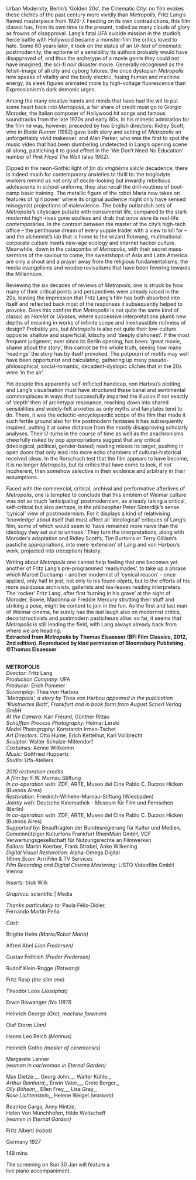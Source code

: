 

Urban Modernity, Berlin’s ‘Golden 20s’, the Cinematic City: no film evokes these clichés of the past century more vividly than _Metropolis_, Fritz Lang’s flawed masterpiece from 1926-7. Feeding on its own contradictions, this film classic has, from its own time to the present, trailed as many clouds of glory as frowns of disapproval. Lang’s fatal UFA suicide mission in the studio’s fierce battle with Hollywood became a monster-film the critics loved to hate. Some 60 years later, it took on the status of an _Ur-text_ of cinematic postmodernity, the epitome of a sensibility its authors probably would have disapproved of, and thus the archetype of a movie genre they could not have imagined, the sci-fi _noir_ disaster movie. Generally recognised as the fetish-image of all city and cyborg futures, the once dystopian _Metropolis_ now speaks of vitality and the body electric, fusing human and machine energy, its sleek figures animated more by high-voltage fluorescence than Expressionism’s dark demonic urges.

Among the many creative hands and minds that have had the wit to put some heart back into _Metropolis_, a fair share of credit must go to Giorgio Moroder, the Italian composer of Hollywood hit songs and famous soundtracks from the late 1970s and early 80s. In his mimetic admiration for the film he was, however, preceded by two English directors: Ridley Scott, who in _Blade Runner_ (1982) gave both story and setting of _Metropolis_ an unforgettably vivid makeover, and Alan Parker, who was the first to spot the music video that had been slumbering undetected in Lang’s opening scene all along, pastiching it to good effect in the ‘We Don’t Need No Education’ number of _Pink Floyd The Wall_ (also 1982).

Dipped in the neon-Gothic light of _fin du vingtième siècle_ decadence, there is indeed much for contemporary anxieties to thrill to: the troglodyte workers remind us not only of docile-looking but inwardly rebellious adolescents in school-uniforms, they also recall the drill-routines of boot-camp basic training. The metallic figure of the robot Maria now takes on features of ‘girl power’ where its original audience might only have sensed misogynist projections of malevolence. The boldly outlandish sets of _Metropolis_’s cityscape pulsate with consumerist life, compared to the stark modernist high-rises gone soulless and drab that once were its real-life contemporaries. In the contrast between the master of the city’s high-tech office – the penthouse dream of every yuppie trader with a view to kill for – and the alchemist’s lab that is home to the wizard Rotwang, multinational corporate culture meets new-age ecology and internet hacker culture. Meanwhile, down in the catacombs of _Metropolis_, with their secret mass-sermons of the saviour to come, the sweatshops of Asia and Latin America are only a shout and a prayer away from the religious fundamentalisms, the media evangelisms and voodoo revivalisms that have been fevering towards the Millennium.

Reviewing the six decades of reviews of _Metropolis_, one is struck by how many of their critical points and perspectives were already raised in the 20s, leaving the impression that Fritz Lang’s film has both absorbed into itself and reflected back most of the responses it subsequently helped to provoke. Does this confirm that _Metropolis_ is not quite the same kind of classic as _Hamlet_ or _Ulysses_, where successive interpretations plumb new depths of meaning in works of infinite scope and inexhaustible richness of design? Probably yes, but _Metropolis_ is also not quite their low-culture opposite: shallow and superficial, kitschy and ‘deeply dishonest’. If the most frequent judgment, ever since its Berlin opening, has been: ‘great movie, shame about the story’, this cannot be the whole truth, seeing how many ‘readings’ the story has by itself provoked. The potpourri of motifs may well have been opportunist and calculating, gathering up many pseudo-philosophical, social-romantic, decadent-dystopic clichés that in the 20s were ‘in the air’.

Yet despite this apparently self-inflicted handicap, von Harbou’s plotting and Lang’s visualisation must have structured these banal and sentimental commonplaces in ways that successfully imparted the illusion if not exactly of ‘depth’ then of archetypal resonance, reaching down into shared sensibilities and widely-felt anxieties as only myths and fairytales tend to do. There, it was the eclectic-encyclopaedic scope of the film that made it such fertile ground also for the postmodern fantasies it has subsequently inspired, putting it at some distance from the mostly disapproving scholarly analyses. Their U-turns in the course of time as well as the anachronisms cheerfully risked by pop appropriations suggest that any critical (ideological, political, gender-based) reading misses its target, pushing in open doors that only lead into more echo chambers of cultural-historical received ideas. In the Rorschach test that the film appears to have become, it is no longer _Metropolis_, but its critics that have come to look, if not incoherent, then somehow selective in their evidence and arbitrary in their assumptions.

Faced with the commercial, critical, archival and performative afterlives of _Metropolis_, one is tempted to conclude that this emblem of Weimar culture was not so much ‘anticipating’ postmodernism, as already taking a critical, self-critical but also perhaps, in the philosopher Peter Sloterdijk’s sense ‘cynical’ view of postmodernism. For it displays a kind of relativising ‘knowledge’ about itself that must affect all ‘ideological’ critiques of Lang’s film, some of which would seem to ‘have remained more naive than the ideology they set out to unmask.’ They turn the interpretations, along with Moroder’s adaptation and Ridley Scott’s, Tim Burton’s or Terry Gilliam’s pastiche appropriations, into mere ‘extension’ of Lang and von Harbou’s work, projected into (reception) history.

Writing about _Metropolis_ one cannot help feeling that one becomes yet another of Fritz Lang’s pre-programmed ‘readymades’, to take up a phrase which Marcel Duchamp – another modernist of ‘cynical reason’ – once applied, only half in jest, not only to his found _objets_, but to the efforts of his more assiduous archivists, gallerists and tea-leaves reading interpreters. The ‘rocker’ Fritz Lang, after first ‘turning in his grave’ at the sight of Moroder, Bowie, Madonna or Freddie Mercury strutting their stuff and striking a pose, might be content to join in the fun. As the first and last man of Weimar cinema, he surely has the last laugh also on modernist critics, deconstructivists and postmodern pasticheurs alike: so far, it seems that _Metropolis_ is still leading the field, with Lang always already back from where we are heading.  
**Extracted from _Metropolis_ by Thomas Elsaesser (BFI Film Classics, 2012, 2nd edition).  Reproduced by kind permission of Bloomsbury Publishing. ©Thomas Elsaesser**
<br><br>

**METROPOLIS**<br>
_Director:_ Fritz Lang<br>
_Production Company:_ UFA<br>
_Producer:_ Erich Pommer<br>
_Screenplay:_ Thea von Harbou<br>
_‘Metropolis’, a story by_ Thea von Harbou _appeared in the publication ‘Illustriertes Blatt’, Frankfurt and in book form from August Scherl Verlag GmbH_<br>
_At the Camera:_ Karl Freund, Günther Rittau<br>
_Schüfftan Process Photography:_ Helmar Lerski<br>
_Model Photography:_ Konstantin Irmen-Tschet<br>
_Art Directors:_ Otto Hunte, Erich Kettelhut,  Karl Vollbrecht<br>
_Sculptor:_ Walter Schulze-Mittendorf<br>
_Costumes:_ Aenne Willkomm<br>
_Music:_ Gottfried Huppertz<br>
_Studio:_ Ufa-Ateliers<br>

_2010 restoration credits_<br>
_A film by:_ F.W. Murnau Stiftung<br>
_In co-operation with:_ ZDF, ARTE, Museo del Cine Pablo C. Ducros Hicken (Buenos Aires)<br>
_Restoration:_ Friedrich-Wilhelm-Murnau-Stiftung (Wiesbaden)<br>
_Jointly with:_ Deutsche Kinemathek - Museum für Film und Fernsehen (Berlin)<br>
_In co-operation with:_ ZDF, ARTE, Museo del Cine Pablo C. Ducros Hicken (Buenos Aires)<br>
_Supported by:_ Beauftragten der Bundesregierung für Kultur und Medien, Gemeinnütziger Kulturfons Frankfurt RheinMain GmbH, VGF Verwertungsgesellschaft für Nutzungsrechte an Filmwerken<br>
_Editors:_ Martin Koerber, Frank Strobel,  Anke Wilkening<br>
_Digital Visual Restoration:_ Alpha-Omega Digital<br>
_16mm Scan:_ Arri Film & TV Services<br>
_Film Recording and Digital Cinema Mastering:_ LISTO Videofilm GmbH Vienna<br>

_Inserts:_ trick Wilk<br>

_Graphics:_ scientific | Media<br>

_Thanks particularly to:_ Paula Félix-Didier,  
Fernando Martín Peña<br>

_Cast:_<br>

Brigitte Helm _(Maria/Robot Maria)_<br>

Alfred Abel _(Jon Fredersen)_<br>

Gustav Fröhlich _(Freder Fredersen)_<br>

Rudolf Klein-Rogge _(Rotwang)_<br>

Fritz Rasp _(the slim one)_<br>

Theodor Loos _(Josaphat)_<br>

Erwin Biswanger _(No 11811)_<br>

Heinrich George _(Grot, machine foreman)_<br>

Olaf Storm _(Jan)_<br>

Hanns Leo Reich _(Marinus)_<br>

Heinrich Gotho _(master of ceremonies)_<br>

Margarete Lanner  
_(woman in car/woman in Eternal Garden)_<br>

Max Dietze_,_ Georg John_,_ Walter Kühle_,  
_Arthur Reinhard_,_ Erwin Vater_,_ Grete Berger_,  
_Olly Böheim_,_ Ellen Frey_,_ Lisa Gray_,  
_Rose Lichtenstein_,_ Helene Weigel _(workers)_<br>

Beatrice Garga, Anny Hintze,  
Helen Von Münchhofen, Hilde Woitscheff  
_(women in Eternal Garden)_<br>

Fritz Alberti _(robot)_<br>

Germany 1927<br>

149 mins

The screening on Sun 30 Jan will feature a  
live piano accompaniment.
<!--stackedit_data:
eyJoaXN0b3J5IjpbLTIwNTA0MDYwNzVdfQ==
-->